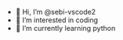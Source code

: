 - 👋 Hi, I’m @sebi-vscode2
- 👀 I’m interested in coding
- 🌱 I’m currently learning python



<!---
sebi-vscode2/sebi-vscode2 is a ✨ special ✨ repository because its `README.md` (this file) appears on your GitHub profile.
You can click the Preview link to take a look at your changes.
--->
